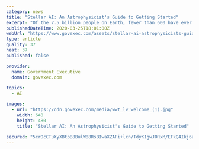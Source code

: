```yaml
---
category: news
title: "Stellar AI: An Astrophysicist's Guide to Getting Started"
excerpt: "Of the 7.5 billion people on Earth, fewer than 600 have ever blasted through the atmosphere to make it into outer space and only a dozen set foot on the moon. Yet, through the study of astrophysics, we can calculate with certainty which elements make up the planets and the stars. Sponsored by"
publishedDateTime: 2020-03-25T18:01:00Z
webUrl: "https://www.govexec.com/assets/stellar-ai-astrophysicists-guide-getting-started.htm"
type: article
quality: 37
heat: 37
published: false

provider:
  name: Government Executive
  domain: govexec.com

topics:
  - AI

images:
  - url: "https://cdn.govexec.com/media/wwt_lv_welcome_(1).jpg"
    width: 640
    height: 480
    title: "Stellar AI: An Astrophysicist's Guide to Getting Started"

secured: "5crOcCTuXyXBtpB8BulW88RsBIwaXZAFi+lcn/TdyK1gwJORxM/EFkQ4Ikj6aiE2bonTFR5O9fZgVChbSQvfsmWq9eq2vGlDUaUxxaRoSoKnO1RA/YXPWL4Qm6z4nzIEuRkgbvCHcolY7WMi4G8poihsHMTJlnxiyndiihHZ058NBzcymu85jpB2+HN9es7tmGMhA2lM+KRMd/6nvZPw42jTkLngGKduobwdrW7VmSJeS9kN2PAZjcoeGu2xmTn/mh6MHLQwujthHWfEH5QAnEoyddLqfwmjekUn8tIFpgyG/Pnbq7bALARABhHJYayb;aFFCFBvFpLmPk86ZDWzgnQ=="
---
```


